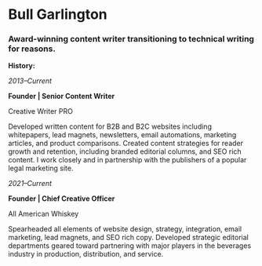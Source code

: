 # Bull Garlington
### Award-winning content writer transitioning to technical writing for reasons.
**History:** 

*2013–Current*

**Founder | Senior Content Writer**

Creative Writer PRO

Developed written content for B2B and B2C websites including whitepapers, lead magnets, newsletters, email automations, marketing articles, and product comparisons. Created content strategies for reader growth and retention, including branded editorial columns, and SEO rich content. I work closely and in partnership with the publishers of a popular legal marketing site.

*2021–Current*

**Founder | Chief Creative Officer**

All American Whiskey

Spearheaded all elements of website design, strategy, integration, email marketing, lead magnets, and SEO rich copy. Developed strategic editorial departments geared toward partnering with major players in the beverages industry in production, distribution, and service.
